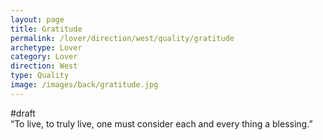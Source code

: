 ```yaml
---
layout: page
title: Gratitude
permalink: /lover/direction/west/quality/gratitude
archetype: Lover
category: Lover
direction: West
type: Quality
image: /images/back/gratitude.jpg
---
```

#draft  
“To live, to truly live, one must consider each and every thing a blessing.”   


